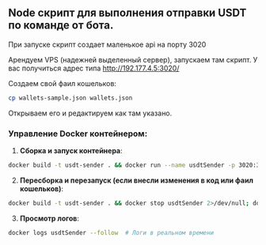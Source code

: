 ## Node скрипт для выполнения отправки USDT по команде от бота.
При запуске скрипт создает маленькое api на порту 3020

Арендуем VPS (надежней выделенный сервер), запускаем там скрипт.
У вас получиться адрес типа http://192.177.4.5:3020/

Создаем свой фаил кошельков:
```bash
cp wallets-sample.json wallets.json
```
Открываем его и редактируем как там указано.

### Управление Docker контейнером:

1. **Сборка и запуск контейнера**:
```bash
docker build -t usdt-sender . && docker run --name usdtSender -p 3020:3020 usdt-sender
```
2. **Пересборка и перезапуск (если внесли изменения в код или фаил кошельков)**:
```bash
docker build -t usdt-sender . && docker stop usdtSender 2>/dev/null; docker rm usdtSender 2>/dev/null; docker run --name usdtSender -p 3020:3020 usdt-sender
```
3. **Просмотр логов**:
```bash
docker logs usdtSender --follow  # Логи в реальном времени
```

